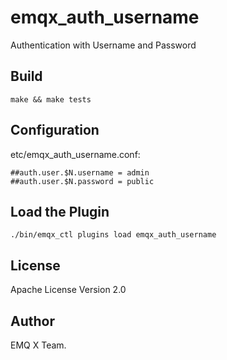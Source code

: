 emqx_auth_username
==================

Authentication with Username and Password

Build
-----

```
make && make tests
```

Configuration
-------------

etc/emqx_auth_username.conf:

```
##auth.user.$N.username = admin
##auth.user.$N.password = public
```

Load the Plugin
---------------

```
./bin/emqx_ctl plugins load emqx_auth_username
```

License
-------

Apache License Version 2.0

Author
------

EMQ X Team.

